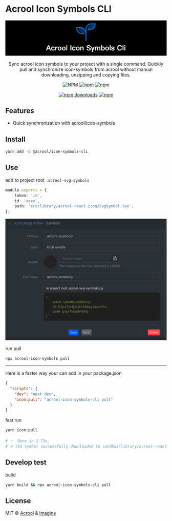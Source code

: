 # Acrool Icon Symbols CLI


<a href="https://github.com/acrool/acrool-icon-symbols-cli" title="Acrool Icon Symbols CLI - Fast custom img for Reactjs">
    <img src="https://raw.githubusercontent.com/acrool/acrool-icon-symbols-cli/main/public/og.png" alt="Acrool Icon Symbols CLI Logo"/>
</a>

<p align="center">
   Sync acrool icon symbols to your project with a single command.
   Quickly pull and synchronize icon-symbols from acrool without manual downloading, unzipping and copying files.
</p>

<div align="center">


[![NPM](https://img.shields.io/npm/v/@acrool/icon-symbols-cli.svg?style=for-the-badge)](https://www.npmjs.com/package/@acrool/icon-symbols-cli)
[![npm](https://img.shields.io/bundlejs/size/@acrool/icon-symbols-cli?style=for-the-badge)](https://github.com/acrool/@acrool/icon-symbols-cli/blob/main/LICENSE)
[![npm](https://img.shields.io/npm/l/@acrool/icon-symbols-cli?style=for-the-badge)](https://github.com/acrool/icon-symbols-cli/blob/main/LICENSE)

[![npm downloads](https://img.shields.io/npm/dm/@acrool/icon-symbols-cli.svg?style=for-the-badge)](https://www.npmjs.com/package/@acrool/icon-symbols-cli)
[![npm](https://img.shields.io/npm/dt/@acrool/icon-symbols-cli.svg?style=for-the-badge)](https://www.npmjs.com/package/@acrool/icon-symbols-cli)

</div>

## Features

- Quick synchronization with acrool/icon-symbols

## Install

```bash
yarn add -D @acrool/icon-symbols-cli
```

## Use

add to project root `.acrool-svg-symbols`

```ts
module.exports = {
    token: 'im',
    id: 'xxxx',
    path: 'src/library/acrool-react-icon/SvgSymbol.tsx',
};
```

<img src="https://raw.githubusercontent.com/acrool/acrool-icon-symbols-cli/main/public/setting.png" alt="Acrool setting"/>




run pull

```bash
npx acrool-icon-symbols pull
```

--- 

Here is a faster way
your can add in your package.json

```json
{
  "scripts": {
    "dev": "next dev",
    "icon:pull": "acrool-icon-symbols-cli pull"
  }
}
```
fast run

```bash
yarn icon:pull

# ✨  Done in 2.73s.
# ✔ SVG symbol successfully downloaded to sandbox/library/acrool-react-icon/SvgSymbol.tsx
```



## Develop test

build

```bash
yarn build && npx acrool-icon-symbols-cli pull
```

## License

MIT © [Acrool](https://github.com/acrool) & [Imagine](https://github.com/imagine10255)
